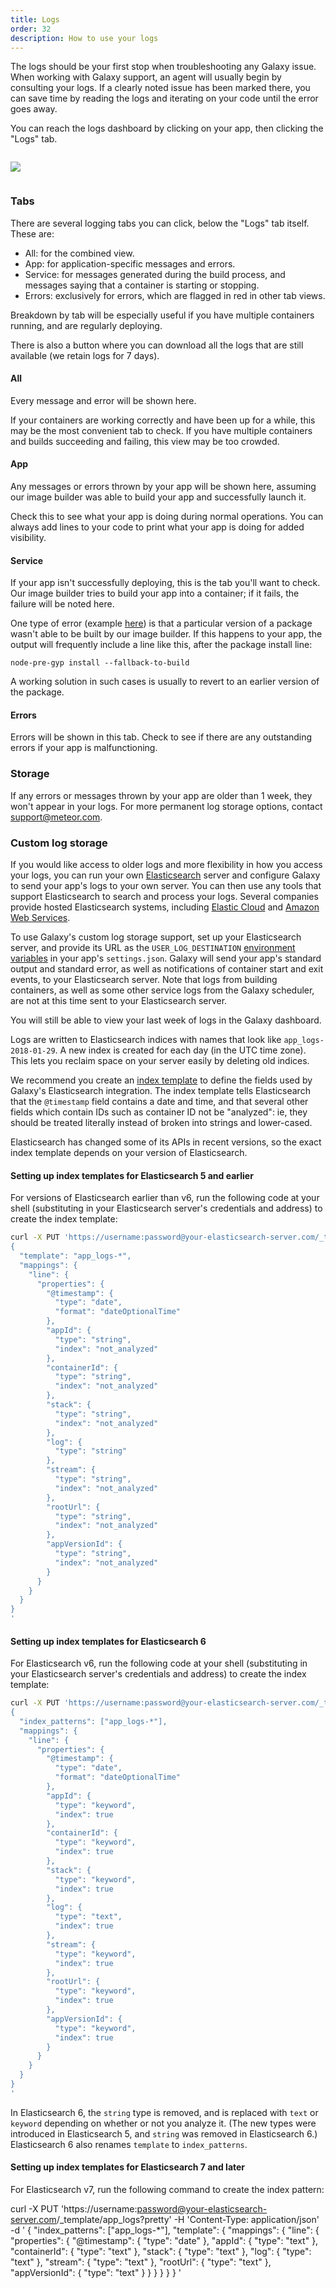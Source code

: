 ```yaml
---
title: Logs
order: 32
description: How to use your logs
---
```


The logs should be your first stop when troubleshooting any Galaxy issue. When working with Galaxy support, an agent will usually begin by consulting your logs. If a clearly noted issue has been marked there, you can save time by reading the logs and iterating on your code until the error goes away.

You can reach the logs dashboard by clicking on your app, then clicking the "Logs" tab.

<img src="/images/logs_section.png" style="margin: 1em 0;"/>

<h3 id="tabs">Tabs</h3>

There are several logging tabs you can click, below the "Logs" tab itself. These are:

- All: for the combined view.
- App: for application-specific messages and errors.
- Service: for messages generated during the build process, and messages saying that a container is starting or stopping.
- Errors: exclusively for errors, which are flagged in red in other tab views.

Breakdown by tab will be especially useful if you have multiple containers running, and are regularly deploying.

There is also a button where you can download all the logs that are still available (we retain logs for 7 days).

<h4 id="all">All</h4>

Every message and error will be shown here.

If your containers are working correctly and have been up for a while, this may be the most convenient tab to check. If you have multiple containers and builds succeeding and failing, this view may be too crowded.

<h4 id="app">App</h4>

Any messages or errors thrown by your app will be shown here, assuming our image builder was able to build your app and successfully launch it.

Check this to see what your app is doing during normal operations. You can always add lines to your code to print what your app is doing for added visibility.

<h4 id="service">Service</h4>

If your app isn't successfully deploying, this is the tab you'll want to check. Our image builder tries to build your app into a container; if it fails, the failure will be noted here.

One type of error (example <a href="https://github.com/meteor/meteor/issues/8136">here</a>) is that a particular version of a package wasn't able to be built by our image builder. If this happens to your app, the output will frequently include a line like this, after the package install line:

`node-pre-gyp install --fallback-to-build`

A working solution in such cases is usually to revert to an earlier version of the package. 

<h4 id="errors">Errors</h4>

Errors will be shown in this tab. Check to see if there are any outstanding errors if your app is malfunctioning.

<h3 id="storage">Storage</h3>

If any errors or messages thrown by your app are older than 1 week, they won't appear in your logs. For more permanent log storage options, contact <a href="mailto:support@meteor.com">support@meteor.com</a>.

<h3 id="custom-storage">Custom log storage</h3>

If you would like access to older logs and more flexibility in how you access your logs, you can run your own [Elasticsearch](https://www.elastic.co/products/elasticsearch) server and configure Galaxy to send your app's logs to your own server.  You can then use any tools that support Elasticsearch to search and process your logs.  Several companies provide hosted Elasticsearch systems, including [Elastic Cloud](https://www.elastic.co/cloud) and [Amazon Web Services](https://aws.amazon.com/elasticsearch-service/).

To use Galaxy's custom log storage support, set up your Elasticsearch server, and provide its URL as the `USER_LOG_DESTINATION` [environment variables](/environment-variables.html) in your app's `settings.json`.  Galaxy will send your app's standard output and standard error, as well as notifications of container start and exit events, to your Elasticsearch server.  Note that logs from building containers, as well as some other service logs from the Galaxy scheduler, are not at this time sent to your Elasticsearch server.

You will still be able to view your last week of logs in the Galaxy dashboard.

Logs are written to Elasticsearch indices with names that look like `app_logs-2018-01-29`. A new index is created for each day (in the UTC time zone). This lets you reclaim space on your server easily by deleting old indices.

We recommend you create an [index template](https://www.elastic.co/guide/en/elasticsearch/reference/current/indices-templates.html) to define the fields used by Galaxy's Elasticsearch integration. The index template tells Elasticsearch that the `@timestamp` field contains a date and time, and that several other fields which contain IDs such as container ID not be "analyzed": ie, they should be treated literally instead of broken into strings and lower-cased.

Elasticsearch has changed some of its APIs in recent versions, so the exact index template depends on your version of Elasticsearch.

<h4 id="index-template-es5">Setting up index templates for Elasticsearch 5 and earlier</h4>

For versions of Elasticsearch earlier than v6, run the following code at your shell (substituting in your Elasticsearch server's credentials and address) to create the index template:

```sh
curl -X PUT 'https://username:password@your-elasticsearch-server.com/_template/app_logs?pretty' -H 'Content-Type: application/json' -d '
{
  "template": "app_logs-*",
  "mappings": {
    "line": {
      "properties": {
        "@timestamp": {
          "type": "date",
          "format": "dateOptionalTime"
        },
        "appId": {
          "type": "string",
          "index": "not_analyzed"
        },
        "containerId": {
          "type": "string",
          "index": "not_analyzed"
        },
        "stack": {
          "type": "string",
          "index": "not_analyzed"
        },
        "log": {
          "type": "string"
        },
        "stream": {
          "type": "string",
          "index": "not_analyzed"
        },
        "rootUrl": {
          "type": "string",
          "index": "not_analyzed"
        },
        "appVersionId": {
          "type": "string",
          "index": "not_analyzed"
        }
      }
    }
  }
}
'
```

<h4 id="index-template-es6">Setting up index templates for Elasticsearch 6</h4>

For Elasticsearch v6, run the following code at your shell (substituting in your Elasticsearch server's credentials and address) to create the index template:

```sh
curl -X PUT 'https://username:password@your-elasticsearch-server.com/_template/app_logs?pretty' -H 'Content-Type: application/json' -d '
{
  "index_patterns": ["app_logs-*"],
  "mappings": {
    "line": {
      "properties": {
        "@timestamp": {
          "type": "date",
          "format": "dateOptionalTime"
        },
        "appId": {
          "type": "keyword",
          "index": true
        },
        "containerId": {
          "type": "keyword",
          "index": true
        },
        "stack": {
          "type": "keyword",
          "index": true
        },
        "log": {
          "type": "text",
          "index": true
        },
        "stream": {
          "type": "keyword",
          "index": true
        },
        "rootUrl": {
          "type": "keyword",
          "index": true
        },
        "appVersionId": {
          "type": "keyword",
          "index": true
        }
      }
    }
  }
}
'
```

In Elasticsearch 6, the `string` type is removed, and is replaced with `text` or `keyword` depending on whether or not you analyze it. (The new types were introduced in Elasticsearch 5, and `string` was removed in Elasticsearch 6.) Elasticsearch 6 also renames `template` to `index_patterns`.

<h4 id="index-template-es7">Setting up index templates for Elasticsearch 7 and later</h4>

For Elasticsearch v7, run the following command to create the index pattern:

curl -X PUT 'https://username:password@your-elasticsearch-server.com/_template/app_logs?pretty' -H 'Content-Type: application/json' -d '
{
  "index_patterns": ["app_logs-*"],
  "template": {
    "mappings": {
        "line": {
            "properties": {
                "@timestamp": {
                  "type": "date"
                },
                "appId": {
                  "type": "text"
                },
                "containerId": {
                  "type": "text"
                },
                "stack": {
                  "type": "text"
                },
                "log": {
                  "type": "text"
                },
                "stream": {
                  "type": "text"
                },
                "rootUrl": {
                  "type": "text"
                },
                "appVersionId": {
                  "type": "text"
                }
            }
        }
    }
  }
}
'
```

